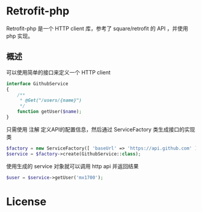 Retrofit-php
========

Retrofit-php 是一个 HTTP client 库，参考了 square/retrofit 的 API ，并使用 php 实现。


概述
--------
可以使用简单的接口来定义一个 HTTP client

```php
interface GithubService
{
    /**
     * @Get("/users/{name}")
     */
    function getUser($name);
}
```

只需使用 注解 定义API的配置信息，然后通过 ServiceFactory 类生成接口的实现类

```php
$factory = new ServiceFactory([ 'baseUrl' => 'https://api.github.com' ]);
$service = $factory->create(GithubService::class);
```

使用生成的 service 对象就可以调用 http api 并返回结果

```php
$user = $service->getUser('mx1700');
```


License
=======